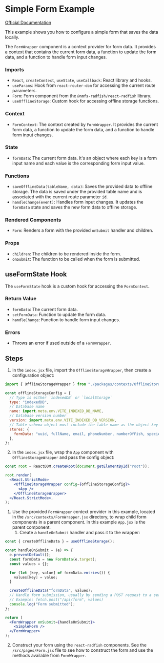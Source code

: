 # Simple Form Example

[Official Documentation](https://nmfs-radfish.github.io/documentation/)

This example shows you how to configure a simple form that saves the data locally.

The `FormWrapper` component is a context provider for form data. It provides a context that contains the current form data, a function to update the form data, and a function to handle form input changes.

### Imports

- `React`, `createContext`, `useState`, `useCallback`: React library and hooks.
- `useParams`: Hook from `react-router-dom` for accessing the current route parameters.
- `Form`: Form component from the `@nmfs-radfish/react-radfish` library.
- `useOfflineStorage`: Custom hook for accessing offline storage functions.

### Context

- `FormContext`: The context created by `FormWrapper`. It provides the current form data, a function to update the form data, and a function to handle form input changes.

### State

- `formData`: The current form data. It's an object where each key is a form input name and each value is the corresponding form input value.

### Functions

- `saveOfflineData(tableName, data)`: Saves the provided data to offline storage. The data is saved under the provided table name and is associated with the current route parameter `id`.
- `handleChange(event)`: Handles form input changes. It updates the `formData` state and saves the new form data to offline storage.

### Rendered Components

- `Form`: Renders a form with the provided `onSubmit` handler and children.

### Props

- `children`: The children to be rendered inside the form.
- `onSubmit`: The function to be called when the form is submitted.

## useFormState Hook

The `useFormState` hook is a custom hook for accessing the `FormContext`.

### Return Value

- `formData`: The current form data.
- `setFormData`: Function to update the form data.
- `handleChange`: Function to handle form input changes.

### Errors

- Throws an error if used outside of a `FormWrapper`.

## Steps

1. In the `index.jsx` file, import the `OfflineStorageWrapper`, then create a configuration object:

```jsx
import { OfflineStorageWrapper } from "./packages/contexts/OfflineStorageWrapper";

const offlineStorageConfig = {
  // Type is either `indexedDB` or `localStorage`
  type: "indexedDB",
  // Database name
  name: import.meta.env.VITE_INDEXED_DB_NAME,
  // Database version number
  version: import.meta.env.VITE_INDEXED_DB_VERSION,
  // Table schema object must include the table name as the object key and a comma-separated string as the value. Please note `uuid` must be the first value in `formData` table.
  stores: {
    formData: "uuid, fullName, email, phoneNumber, numberOfFish, species, computedPrice, isDraft",
  },
};
```

2. In the `index.jsx` file, wrap the `App` component with `OfflineStorageWrapper` and pass the config object:

```jsx
const root = ReactDOM.createRoot(document.getElementById("root"));

root.render(
  <React.StrictMode>
    <OfflineStorageWrapper config={offlineStorageConfig}>
      <App />
    </OfflineStorageWrapper>
  </React.StrictMode>,
);
```

1. Use the provided `FormWrapper` context provider in this example, located in the `/src/contexts/FormWrapper.jsx` directory, to wrap child form components in a parent component. In this example `App.jsx` is the parent component.
   1. Create a `handleOnSubmit` handler and pass it to the wrapper:

```jsx
const { createOfflineData } = useOfflineStorage();

const handleOnSubmit = (e) => {
  e.preventDefault();
  const formData = new FormData(e.target);
  const values = {};

  for (let [key, value] of formData.entries()) {
    values[key] = value;
  }

  createOfflineData("formData", values);
  // Handle form submission, usually by sending a POST request to a server
  // Example: fetch.post("/api/form", values)
  console.log("Form submitted");
};

return (
  <FormWrapper onSubmit={handleOnSubmit}>
    <SimpleForm />
  </FormWrapper>
);
```

2. Construct your form using the `react-radfish` components. See the `/src/pages/Form.jsx` file to see how to construct the form and use the methods available from `FormWrapper`.
